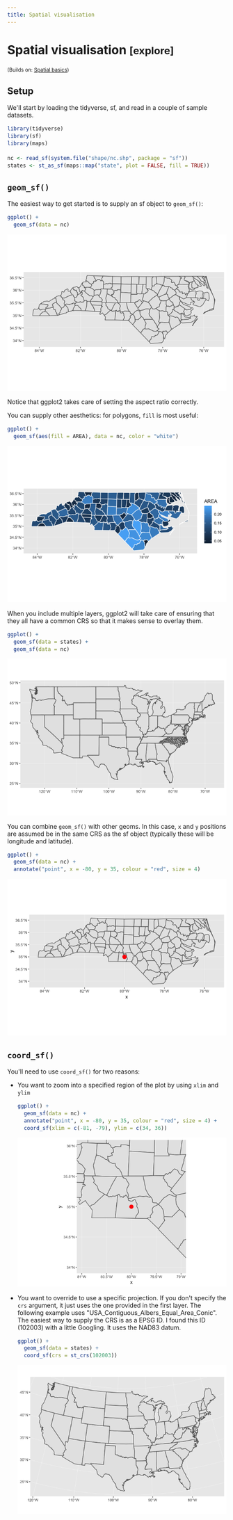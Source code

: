 ```yaml
---
title: Spatial visualisation
---
```


<!-- Generated automatically from spatial-vis.yml. Do not edit by hand -->

# Spatial visualisation <small class='explore'>[explore]</small>
<small>(Builds on: [Spatial basics](spatial-basics.md))</small>


Setup
-----

We'll start by loading the tidyverse, sf, and read in a couple of sample datasets.

``` r
library(tidyverse)
library(sf)
library(maps)

nc <- read_sf(system.file("shape/nc.shp", package = "sf"))
states <- st_as_sf(maps::map("state", plot = FALSE, fill = TRUE))
```

`geom_sf()`
-----------

The easiest way to get started is to supply an sf object to `geom_sf()`:

``` r
ggplot() +
  geom_sf(data = nc)
```

![](spatial-vis_files/figure-markdown_github/unnamed-chunk-2-1.png)

Notice that ggplot2 takes care of setting the aspect ratio correctly.

You can supply other aesthetics: for polygons, `fill` is most useful:

``` r
ggplot() +
  geom_sf(aes(fill = AREA), data = nc, color = "white")
```

![](spatial-vis_files/figure-markdown_github/unnamed-chunk-3-1.png)

When you include multiple layers, ggplot2 will take care of ensuring that they all have a common CRS so that it makes sense to overlay them.

``` r
ggplot() +
  geom_sf(data = states) + 
  geom_sf(data = nc)
```

![](spatial-vis_files/figure-markdown_github/unnamed-chunk-4-1.png)

You can combine `geom_sf()` with other geoms. In this case, `x` and `y` positions are assumed be in the same CRS as the sf object (typically these will be longitude and latitude).

``` r
ggplot() +
  geom_sf(data = nc) +
  annotate("point", x = -80, y = 35, colour = "red", size = 4)
```

![](spatial-vis_files/figure-markdown_github/unnamed-chunk-5-1.png)

`coord_sf()`
------------

You'll need to use `coord_sf()` for two reasons:

-   You want to zoom into a specified region of the plot by using `xlim` and `ylim`

    ``` r
    ggplot() +
      geom_sf(data = nc) +
      annotate("point", x = -80, y = 35, colour = "red", size = 4) + 
      coord_sf(xlim = c(-81, -79), ylim = c(34, 36))
    ```

    ![](spatial-vis_files/figure-markdown_github/unnamed-chunk-6-1.png)

-   You want to override to use a specific projection. If you don't specify the `crs` argument, it just uses the one provided in the first layer. The following example uses "USA\_Contiguous\_Albers\_Equal\_Area\_Conic". The easiest way to supply the CRS is as a EPSG ID. I found this ID (102003) with a little Googling. It uses the NAD83 datum.

    ``` r
    ggplot() +
      geom_sf(data = states) +
      coord_sf(crs = st_crs(102003))
    ```

    ![](spatial-vis_files/figure-markdown_github/unnamed-chunk-7-1.png)

